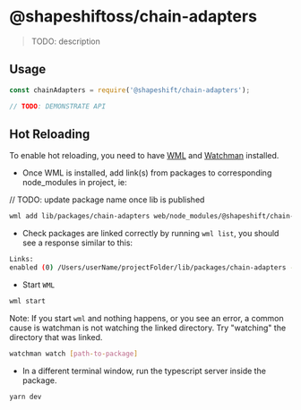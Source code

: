 # @shapeshiftoss/chain-adapters

> TODO: description

## Usage

```typescript
const chainAdapters = require('@shapeshift/chain-adapters');

// TODO: DEMONSTRATE API
```

## Hot Reloading

To enable hot reloading, you need to have [WML](https://github.com/wix/wml) and [Watchman](https://facebook.github.io/watchman/docs/install.html) installed.

- Once WML is installed, add link(s) from packages to corresponding node_modules in project, ie:

// TODO: update package name once lib is published
```bash
wml add lib/packages/chain-adapters web/node_modules/@shapeshift/chain-adapters
```

- Check packages are linked correctly by running `wml list`, you should see a response similar to this:
```bash
Links:
enabled (0) /Users/userName/projectFolder/lib/packages/chain-adapters -> /Users/userName/projectFolder/web/node_modules/@shapeshift/chain-adapters
```

- Start `WML`
```bash
wml start
```

Note: If you start `wml` and nothing happens, or you see an error, a common cause is watchman is not watching the linked directory. Try "watching" the directory that was linked.

```bash
watchman watch [path-to-package]
```

- In a different terminal window, run the typescript server inside the package.

```bash
yarn dev
```
